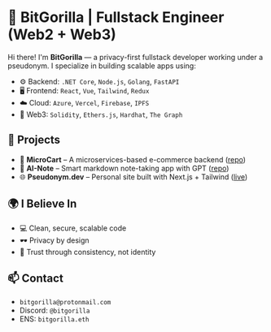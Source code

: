 # 🦍 BitGorilla | Fullstack Engineer (Web2 + Web3)

Hi there! I'm **BitGorilla** — a privacy-first fullstack developer working under a pseudonym. I specialize in building scalable apps using:

- ⚙️ Backend: `.NET Core`, `Node.js`, `Golang`, `FastAPI`
- 🖥️ Frontend: `React`, `Vue`, `Tailwind`, `Redux`
- ☁️ Cloud: `Azure`, `Vercel`, `Firebase`, `IPFS`
- 🧱 Web3: `Solidity`, `Ethers.js`, `Hardhat`, `The Graph`

## 🔨 Projects
- 🛒 **MicroCart** – A microservices-based e-commerce backend ([repo](#))
- 🧠 **AI-Note** – Smart markdown note-taking app with GPT ([repo](#))
- 🌐 **Pseudonym.dev** – Personal site built with Next.js + Tailwind ([live](#))

## 🌍 I Believe In
- 💻 Clean, secure, scalable code
- 🕶️ Privacy by design
- 🤝 Trust through consistency, not identity

## 📫 Contact
- `bitgorilla@protonmail.com`
- Discord: `@bitgorilla`
- ENS: `bitgorilla.eth`
